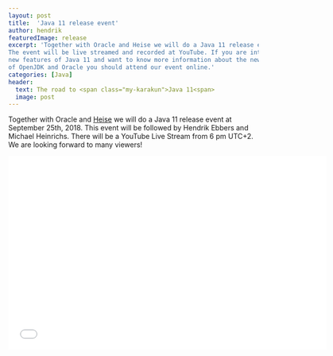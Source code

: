 ```yaml
---
layout: post
title:  'Java 11 release event'
author: hendrik
featuredImage: release
excerpt: 'Together with Oracle and Heise we will do a Java 11 release event.
The event will be live streamed and recorded at YouTube. If you are interested in the
new features of Java 11 and want to know more information about the new roadmap
of OpenJDK and Oracle you should attend our event online.'
categories: [Java]
header:
  text: The road to <span class="my-karakun">Java 11<span>
  image: post
---
```


Together with Oracle and 
[Heise](https://www.heise.de/developer/meldung/Jetzt-vormerken-Launch-Event-zu-Java-11-4168709.html) we will do a 
Java 11 release event at September 25th, 2018. 
This event will be followed by Hendrik Ebbers and Michael Heinrichs. There will be a YouTube Live Stream from 6 pm UTC+2. We are looking forward to many viewers!

<div class="embed-container">
  <iframe title="YouTube video player" width="640" height="390" src="//www.youtube.com/embed/CUuCVHWeO-Y" frameborder="0" allowfullscreen=""></iframe>
</div>